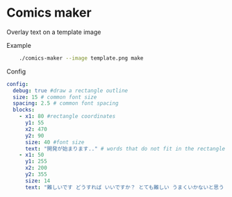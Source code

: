 # Comics maker

Overlay text on a template image

Example
```bash
    ./comics-maker --image template.png make
```

Config
```yaml
config:
  debug: true #draw a rectangle outline
  size: 15 # common font size
  spacing: 2.5 # common font spacing
  blocks:
    - x1: 80 #rectangle coordinates
      y1: 55
      x2: 470
      y2: 90
      size: 40 #font size
      text: "開発が始まります.." # words that do not fit in the rectangle are wrapped in a new line
    - x1: 50
      y1: 255
      x2: 200
      y2: 355
      size: 14
      text: "難しいです どうすれば いいですか？ とても難しい うまくいかないと思う とにかくやってみます"
```